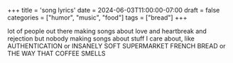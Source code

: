 +++
title = 'song lyrics'
date = 2024-06-03T11:00:00-07:00
draft = false
categories = ["humor", "music", "food"]
tags = ["bread"]
+++

lot of people out there making songs about love and heartbreak and rejection but nobody making songs about stuff I care about, like AUTHENTICATION or INSANELY SOFT SUPERMARKET FRENCH BREAD or THE WAY THAT COFFEE SMELLS